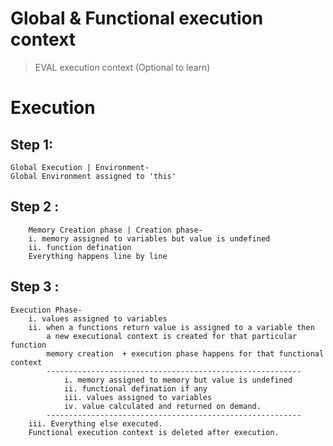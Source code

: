 # Global & Functional execution context

> EVAL execution context (Optional to learn)

# Execution  
## Step 1:
    Global Execution | Environment-
    Global Environment assigned to 'this'

## Step 2 : 
        Memory Creation phase | Creation phase-
        i. memory assigned to variables but value is undefined
        ii. function defination
        Everything happens line by line

## Step 3 :
    Execution Phase-
        i. values assigned to variables 
        ii. when a functions return value is assigned to a variable then 
            a new executional context is created for that particular function
            memory creation  + execution phase happens for that functional context
            ---------------------------------------------------------
                i. memory assigned to memory but value is undefined
                ii. functional defination if any
                iii. values assigned to variables
                iv. value calculated and returned on demand.
            ---------------------------------------------------------
        iii. Everything else executed.
        Functional execution context is deleted after execution.










